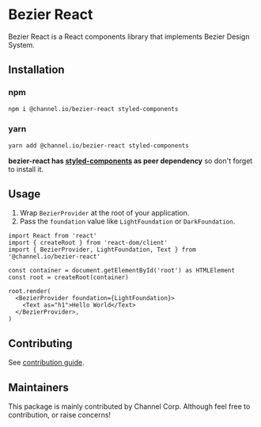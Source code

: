 # Bezier React

Bezier React is a React components library that implements Bezier Design System.

## Installation

### npm

```bash
npm i @channel.io/bezier-react styled-components
```

### yarn

```bash
yarn add @channel.io/bezier-react styled-components
```

**bezier-react has [styled-components](https://styled-components.com/) as peer dependency** so don't forget to install it.

## Usage

1. Wrap `BezierProvider` at the root of your application.
2. Pass the `foundation` value like `LightFoundation` or `DarkFoundation`.

```tsx
import React from 'react'
import { createRoot } from 'react-dom/client'
import { BezierProvider, LightFoundation, Text } from '@channel.io/bezier-react'

const container = document.getElementById('root') as HTMLElement
const root = createRoot(container)

root.render(
  <BezierProvider foundation={LightFoundation}>
    <Text as="h1">Hello World</Text>
  </BezierProvider>,
)
```

## Contributing

See [contribution guide](../../CONTRIBUTING.md).

## Maintainers

This package is mainly contributed by Channel Corp. Although feel free to contribution, or raise concerns!
